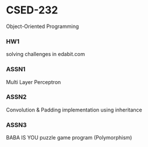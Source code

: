 # CSED-232
Object-Oriented Programming


### HW1
solving challenges in edabit.com

### ASSN1
Multi Layer Perceptron

### ASSN2
Convolution & Padding implementation using inheritance

### ASSN3
BABA IS YOU puzzle game program (Polymorphism)
